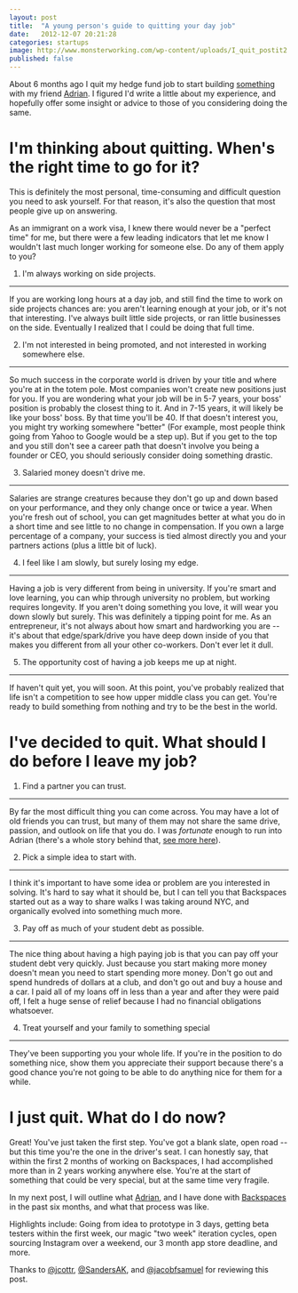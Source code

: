 ```yaml
---
layout: post
title:  "A young person's guide to quitting your day job"
date:   2012-12-07 20:21:28
categories: startups
image: http://www.monsterworking.com/wp-content/uploads/I_quit_postit2.jpg
published: false
---
```


About 6 months ago I quit my hedge fund job to start building <a href="http://backspac.es" target="_blank">something</a> with my friend <a href="http://twitter.com/SandersAK">Adrian</a>. I figured I'd write a little about my experience, and hopefully offer some insight or advice to those of you considering doing the same.

I'm thinking about quitting. When's the right time to go for it?
=================================================================

This is definitely the most personal, time-consuming and difficult question you need to ask yourself. For that reason, it's also the question that most people give up on answering.

As an immigrant on a work visa, I knew there would never be a "perfect time" for me, but there were a few leading indicators that let me know I wouldn't last much longer working for someone else. Do any of them apply to you?
  
1) I'm always working on side projects.
----------------------------------------

If you are working long hours at a day job, and still find the time to work on side projects chances are: you aren't learning enough at your job, or it's not that interesting. I've always built little side projects, or ran little businesses on the side. Eventually I realized that I could be doing that full time.

2) I'm not interested in being promoted, and not interested in working somewhere else.
---------------------------------------------------------------------------------------

So much success in the corporate world is driven by your title and where you're at in the totem pole. Most companies won't create new positions just for you. If you are wondering what your job will be in 5-7 years, your boss' position is probably the closest thing to it. And in 7-15 years, it will likely be like your boss' boss. By that time you'll be 40. If that doesn't interest you, you might try working somewhere "better" (For example, most people think going from Yahoo to Google would be a step up). But if you get to the top and you still don't see a career path that doesn't involve you being a founder or CEO, you should seriously consider doing something drastic.

3) Salaried money doesn't drive me.
-----------------------------------

Salaries are strange creatures because they don't go up and down based on your performance, and they only change once or twice a year. When you're fresh out of school, you can get magnitudes better at what you do in a short time and see little to no change in compensation. If you own a large percentage of a company, your success is tied almost directly you and your partners actions (plus a little bit of luck).

4) I feel like I am slowly, but surely losing my edge.
--------------------------------------------------------

Having a job is very different from being in university. If you're smart and love learning, you can whip through university no problem, but working requires longevity. If you aren't doing something you love, it will wear you down slowly but surely. This was definitely a tipping point for me. As an entrepreneur, it's not always about how smart and hardworking you are -- it's about that edge/spark/drive you have deep down inside of you that makes you different from all your other co-workers. Don't ever let it dull.

5) The opportunity cost of having a job keeps me up at night.
--------------------------------------------------------------

If haven't quit yet, you will soon. At this point, you've probably realized that life isn't a competition to see how upper middle class you can get. You're ready to build something from nothing and try to be the best in the world.

I've decided to quit. What should I do before I leave my job?
==============================================================

1) Find a partner you can trust.
---------------------------------

By far the most difficult thing you can come across. You may have a lot of old friends you can trust, but many of them may not share the same drive, passion, and outlook on life that you do. I was <em>fortunate</em> enough to run into Adrian (there's a whole story behind that, <a href="http://techcrunch.com/2011/06/03/venture-crapital-lets-you-play-the-tech-bubble-as-a-video-game/">see more here</a>).

2) Pick a simple idea to start with.
-------------------------------------

I think it's important to have some idea or problem are you interested in solving. It's hard to say what it should be, but I can tell you that Backspaces started out as a way to share walks I was taking around NYC, and organically evolved into something much more.

3) Pay off as much of your student debt as possible.
-----------------------------------------------------

The nice thing about having a high paying job is that you can pay off your student debt very quickly. Just because you start making more money doesn't mean you need to start spending more money. Don't go out and spend hundreds of dollars at a club, and don't go out and buy a house and a car. I paid all of my loans off in less than a year and after they were paid off, I felt a huge sense of relief because I had no financial obligations whatsoever.

4) Treat yourself and your family to something special
-------------------------------------------------------

They've been supporting you your whole life. If you're in the position to do something nice, show them you appreciate their support because there's a good chance you're not going to be able to do anything nice for them for a while.

I just quit. What do I do now?
================================

Great! You've just taken the first step. You've got a blank slate, open road -- but this time you're the one in the driver's seat. I can honestly say, that within the first 2 months of working on Backspaces, I had accomplished more than in 2 years working anywhere else. You're at the start of something that could be very special, but at the same time very fragile.
  
In my next post, I will outline what <a href="http://backspac.es/SandersAK">Adrian</a>, and I have done with <a href="http://www.backspac.es">Backspaces</a> in the past six months, and what that process was like.
  
Highlights include: Going from idea to prototype in 3 days, getting beta testers within the first week, our magic "two week" iteration cycles, open sourcing Instagram over a weekend, our 3 month app store deadline, and more.

Thanks to <a href="http://twitter.com/jcottr">@jcottr</a>, <a href="http://twitter.com/SandersAK">@SandersAK</a>, and <a href="http://twitter.com/jacobfsamuel">@jacobfsamuel</a> for reviewing this post.
